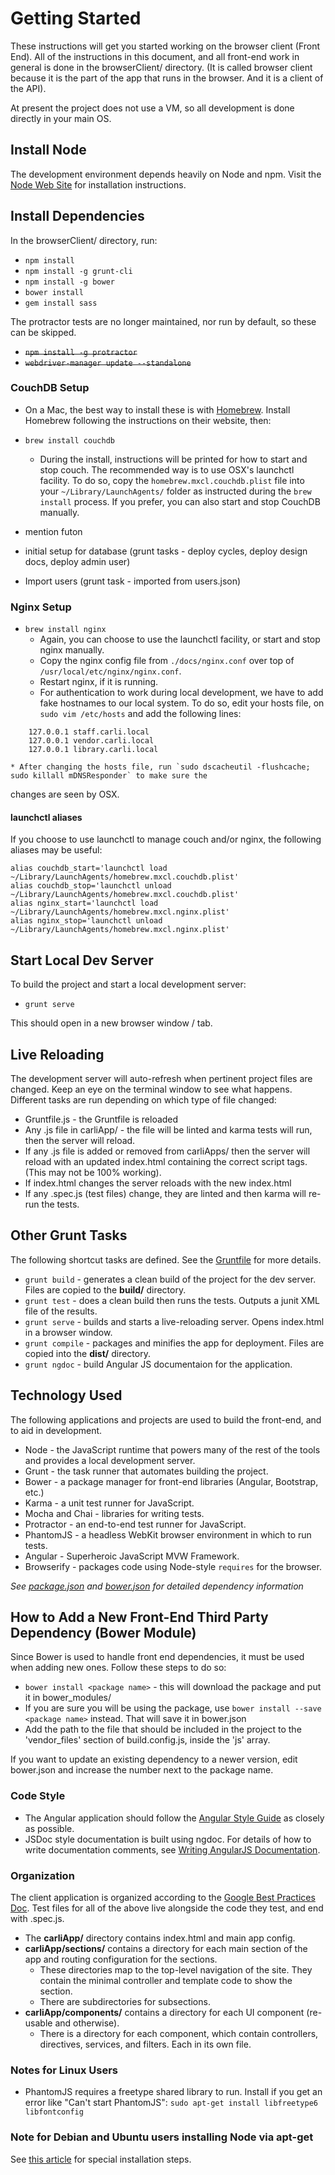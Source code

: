 # Getting Started #

These instructions will get you started working on the browser client (Front End).
All of the instructions in this document, and all front-end work in general is done in
the browserClient/ directory. (It is called browser client because it is the part of the
app that runs in the browser. And it is a client of the API).

At present the project does not use a VM, so all development is done directly in your main OS.


## Install Node ##
The development environment depends heavily on Node and npm.
Visit the [Node Web Site](http://nodejs.org/) for installation instructions.


## Install Dependencies ##
In the browserClient/ directory, run:

* `npm install`
* `npm install -g grunt-cli`
* `npm install -g bower`
* `bower install`
* `gem install sass`

The protractor tests are no longer maintained, nor run by default, so these can be skipped.

* ~~`npm install -g protractor`~~
* ~~`webdriver-manager update --standalone`~~

### CouchDB Setup ###

* On a Mac, the best way to install these is with [Homebrew](http://brew.sh/).  Install Homebrew following the
instructions on their website, then:
* `brew install couchdb`
    * During the install, instructions will be printed for how to start and stop couch.  The recommended way is to 
use OSX's launchctl facility.  To do so, copy the `homebrew.mxcl.couchdb.plist` file into your `~/Library/LaunchAgents/`
folder as instructed during the `brew install` process.  If you prefer, you can also start and stop CouchDB manually.

* mention futon
* initial setup for database (grunt tasks - deploy cycles, deploy design docs, deploy admin user)
* Import users (grunt task - imported from users.json)

### Nginx Setup ###

* `brew install nginx`
    * Again, you can choose to use the launchctl facility, or start and stop nginx manually.
    * Copy the nginx config file from `./docs/nginx.conf` over top of `/usr/local/etc/nginx/nginx.conf`.
    * Restart nginx, if it is running.
    * For authentication to work during local development, we have to add fake hostnames to our local system. To do so, 
edit your hosts file, on `sudo vim /etc/hosts` and add the following lines:
```
    127.0.0.1 staff.carli.local
    127.0.0.1 vendor.carli.local
    127.0.0.1 library.carli.local
```
    * After changing the hosts file, run `sudo dscacheutil -flushcache; sudo killall mDNSResponder` to make sure the
changes are seen by OSX.

#### launchctl aliases ####

If you choose to use launchctl to manage couch and/or nginx, the following aliases may be useful:

```
alias couchdb_start='launchctl load ~/Library/LaunchAgents/homebrew.mxcl.couchdb.plist'
alias couchdb_stop='launchctl unload ~/Library/LaunchAgents/homebrew.mxcl.couchdb.plist'
alias nginx_start='launchctl load ~/Library/LaunchAgents/homebrew.mxcl.nginx.plist'
alias nginx_stop='launchctl unload ~/Library/LaunchAgents/homebrew.mxcl.nginx.plist'
```

## Start Local Dev Server ##
To build the project and start a local development server:
* `grunt serve`

This should open in a new browser window / tab.  
 

## Live Reloading ##
The development server will auto-refresh when pertinent project files are changed.
Keep an eye on the terminal window to see what happens. Different tasks are run depending on which type of file changed:

* Gruntfile.js - the Gruntfile is reloaded
* Any .js file in carliApp/ - the file will be linted and karma tests will run, then the server will reload.
* If any .js file is added or removed from carliApps/ then the server will reload with an updated index.html containing the correct script tags. (This may not be 100% working).
* If index.html changes the server reloads with the new index.html
* If any .spec.js (test files) change, they are linted and then karma will re-run the tests.


## Other Grunt Tasks ##
The following shortcut tasks are defined. See the [Gruntfile](../Gruntfile.js) for more details.

* `grunt build` - generates a clean build of the project for the dev server. Files are copied to the __build/__ directory.
* `grunt test` - does a clean build then runs the tests. Outputs a junit XML file of the results.
* `grunt serve` - builds and starts a live-reloading server. Opens index.html in a browser window.
* `grunt compile` - packages and minifies the app for deployment. Files are copied into the __dist/__ directory.
* `grunt ngdoc` - build Angular JS documentaion for the application.


## Technology Used ##
The following applications and projects are used to build the front-end, and to aid in development.

* Node - the JavaScript runtime that powers many of the rest of the tools and provides a local development server.
* Grunt - the task runner that automates building the project.
* Bower - a package manager for front-end libraries (Angular, Bootstrap, etc.)
* Karma - a unit test runner for JavaScript.
* Mocha and Chai - libraries for writing tests.
* Protractor - an end-to-end test runner for JavaScript.
* PhantomJS - a headless WebKit browser environment in which to run tests.
* Angular - Superheroic JavaScript MVW Framework.
* Browserify - packages code using Node-style `requires` for the browser.

_See [package.json](package.json) and [bower.json](bower.json) for detailed dependency information_


## How to Add a New Front-End Third Party Dependency (Bower Module) ##
Since Bower is used to handle front end dependencies, it must be used when adding new ones. Follow these steps to do so:

* `bower install <package name>` - this will download the package and put it in bower_modules/
* If you are sure you will be using the package, use `bower install --save <package name>` instead. That will save it in bower.json
* Add the path to the file that should be included in the project to the 'vendor_files' section of build.config.js, inside the 'js' array.

If you want to update an existing dependency to a newer version, edit bower.json and increase the number next to the package name.


### Code Style ###
* The Angular application should follow the [Angular Style Guide] as closely as possible.
* JSDoc style documentation is built using ngdoc.  For details of how to write documentation comments, see [Writing AngularJS Documentation].

### Organization ###
The client application is organized according to the [Google Best Practices Doc].
Test files for all of the above live alongside the code they test, and end with .spec.js.

* The __carliApp/__ directory contains index.html and main app config.
* __carliApp/sections/__ contains a directory for each main section of the app and routing configuration for the sections.
    * These directories map to the top-level navigation of the site. They contain the minimal controller and template code to show the section. 
    * There are subdirectories for subsections.
* __carliApp/components/__ contains a directory for each UI component (re-usable and otherwise).
    * There is a directory for each component, which contain controllers, directives, services, and filters. Each in its own file.


### Notes for Linux Users ###
* PhantomJS requires a freetype shared library to run.
Install if you get an error like "Can't start PhantomJS":
`sudo apt-get install libfreetype6 libfontconfig`


### Note for Debian and Ubuntu users installing Node via apt-get ###
See [this article](https://github.com/joyent/node/wiki/installing-node.js-via-package-manager) for special installation steps.

[Google Best Practices Doc]: https://docs.google.com/a/pixotech.com/document/d/1XXMvReO8-Awi1EZXAXS4PzDzdNvV6pGcuaF4Q9821Es/mobilebasic?pli=1
[Angular Style Guide]: https://github.com/toddmotto/angularjs-styleguide 
[Writing AngularJS Documentation]: https://github.com/angular/angular.js/wiki/Writing-AngularJS-Documentation
